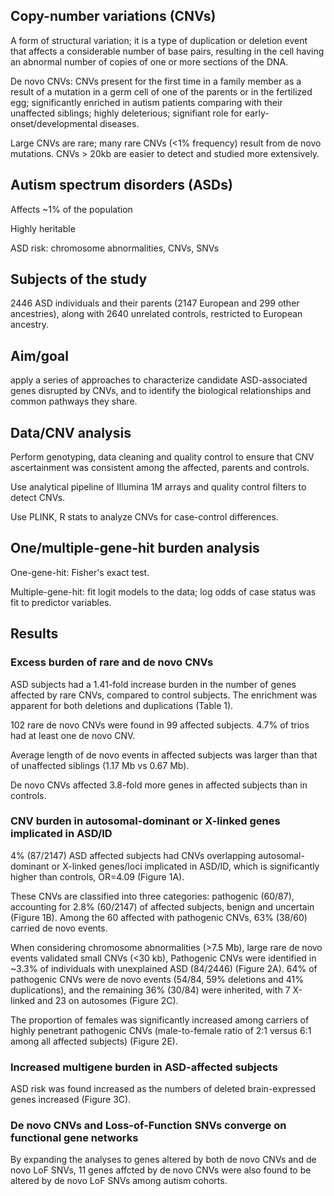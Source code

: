 ## Copy-number variations (CNVs)
A form of structural variation; it is a type of duplication or deletion event that affects a considerable number of base pairs, resulting in the cell having an abnormal number of copies of one or more sections of the DNA.

De novo CNVs: CNVs present for the first time in a family member as a result of a mutation in a germ cell of one of the parents or in the fertilized egg; significantly enriched in autism patients comparing with their unaffected siblings; highly deleterious; signifiant role for early-onset/developmental diseases.

Large CNVs are rare; many rare CNVs (<1% frequency) result from de novo mutations. CNVs > 20kb are easier to detect and studied more extensively.

## Autism spectrum disorders (ASDs)
Affects ~1% of the population

Highly heritable

ASD risk: chromosome abnormalities, CNVs, SNVs

## Subjects of the study
2446 ASD individuals and their parents (2147 European and 299 other ancestries), along with 2640 unrelated controls, restricted to European ancestry.

## Aim/goal
apply a series of approaches to characterize candidate ASD-associated genes disrupted by CNVs, and to identify the biological relationships and common pathways they share.

## Data/CNV analysis
Perform genotyping, data cleaning and quality control to ensure that CNV ascertainment was consistent among the affected, parents and controls.

Use analytical pipeline of Illumina 1M arrays and quality control filters to detect CNVs.

Use PLINK, R stats to analyze CNVs for case-control differences.

## One/multiple-gene-hit burden analysis
One-gene-hit: Fisher's exact test.

Multiple-gene-hit: fit logit models to the data; log odds of case status was fit to predictor variables.

## Results
### Excess burden of rare and de novo CNVs
ASD subjects had a 1.41-fold increase burden in the number of genes affected by rare CNVs, compared to control subjects. The enrichment was apparent for both deletions and duplications (Table 1).

102 rare de novo CNVs were found in 99 affected subjects. 4.7% of trios had at least one de novo CNV.

Average length of de novo events in affected subjects was larger than that of unaffected siblings (1.17 Mb vs 0.67 Mb).

De novo CNVs affected 3.8-fold more genes in affected subjects than in controls.

### CNV burden in autosomal-dominant or X-linked genes implicated in ASD/ID
4% (87/2147) ASD affected subjects had CNVs overlapping autosomal-dominant or X-linked genes/loci implicated in ASD/ID, which is significantly higher than controls, OR=4.09 (Figure 1A).

These CNVs are classified into three categories: pathogenic (60/87), accounting for 2.8% (60/2147) of affected subjects, benign and uncertain (Figure 1B). Among the 60 affected with pathogenic CNVs, 63% (38/60) carried de novo events.

When considering chromosome abnormalities (>7.5 Mb), large rare de novo events validated small CNVs (<30 kb), Pathogenic CNVs were identified in ~3.3% of individuals with unexplained ASD (84/2446) (Figure 2A). 64% of pathogenic CNVs were de novo events (54/84, 59% deletions and 41% duplications), and the remaining 36% (30/84) were inherited, with 7 X-linked and 23 on autosomes (Figure 2C).

The proportion of females was significantly increased among carriers of highly penetrant pathogenic CNVs (male-to-female ratio of 2:1 versus 6:1 among all affected subjects) (Figure 2E).

### Increased multigene burden in ASD-affected subjects
ASD risk was found increased as the numbers of deleted brain-expressed genes increased (Figure 3C).

### De novo CNVs and Loss-of-Function SNVs converge on functional gene networks
By expanding the analyses to genes altered by both de novo CNVs and de novo LoF SNVs, 11 genes affcted by de novo CNVs were also found to be altered by de novo LoF SNVs among autism cohorts.